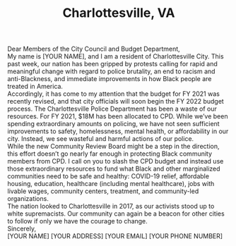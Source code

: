 ---
title: Charlottesville, VA
permalink: "/charlottesville"
name: Letter to City Council and Budget Department
city: Charlottesville
state: VA
layout: email
recipients:
- council@charlottesville.org
- nwalker@charlottesville.org
- smagill@charlottesville.gov
- hhill@charlottesville.gov
- mpayne@charlottesville.gov
- lsnook@charlottesville.gov
- budget@charlottesville.gov
subject: Charlottesville City Resident for Defunding CPD
body: |-
    Dear Members of the City Council and Budget Department,

    My name is [YOUR NAME], and I am a resident of Charlottesville City. This past week, our nation has been gripped by protests calling for rapid and meaningful change with regard to police brutality, an end to racism and anti-Blackness, and immediate improvements in how Black people are treated in America.

    Accordingly, it has come to my attention that the budget for FY 2021 was recently revised, and that city officials will soon begin the FY 2022 budget process. The Charlottesville Police Department has been a waste of our resources. For FY 2021, $18M has been allocated to CPD. While we’ve been spending extraordinary amounts on policing, we have not seen sufficient improvements to safety, homelessness, mental health, or affordability in our city. Instead, we see wasteful and harmful actions of our police.

    While the new Community Review Board might be a step in the direction, this effort doesn’t go nearly far enough in protecting Black community members from CPD. I call on you to slash the CPD budget and instead use those extraordinary resources to fund what Black and other marginalized communities need to be safe and healthy: COVID-19 relief, affordable housing, education, healthcare (including mental healthcare), jobs with livable wages, community centers, treatment, and community-led organizations.

    The nation looked to Charlottesville in 2017, as our activists stood up to white supremacists. Our community can again be a beacon for other cities to follow if only we have the courage to change.

    Sincerely,

    [YOUR NAME]
    [YOUR ADDRESS]
    [YOUR EMAIL]
    [YOUR PHONE NUMBER]
---